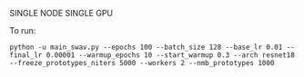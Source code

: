 SINGLE NODE SINGLE GPU

To run:

`python -u main_swav.py --epochs 100 --batch_size 128 --base_lr 0.01 --final_lr 0.00001 --warmup_epochs 10 --start_warmup 0.3 --arch resnet18 --freeze_prototypes_niters 5000 --workers 2 --nmb_prototypes 1000`